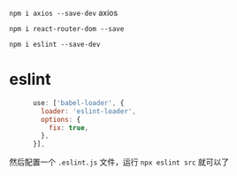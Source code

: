`npm i axios --save-dev` axios

`npm i react-router-dom --save`

`npm i eslint --save-dev`

# eslint

```js
      use: ['babel-loader', {
        loader: 'eslint-loader',
        options: {
          fix: true,
        },
      }],
```

然后配置一个 `.eslint.js` 文件，运行 `npx eslint src` 就可以了

